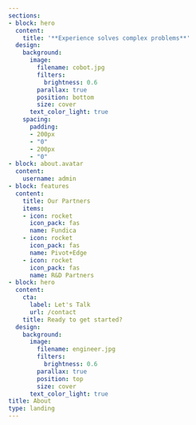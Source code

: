 ```yaml
---
sections:
- block: hero
  content:
    title: '**Experience solves complex problems**'
  design:
    background:
      image:
        filename: cobot.jpg
        filters:
          brightness: 0.6
        parallax: true
        position: bottom
        size: cover
      text_color_light: true
    spacing:
      padding:
      - 200px
      - "0"
      - 200px
      - "0"
- block: about.avatar
  content:
    username: admin
- block: features
  content:
    title: Our Partners
    items:
    - icon: rocket
      icon_pack: fas
      name: Fundica
    - icon: rocket
      icon_pack: fas
      name: Pivot+Edge
    - icon: rocket
      icon_pack: fas
      name: R&D Partners
- block: hero
  content:
    cta:
      label: Let's Talk
      url: /contact
    title: Ready to get started?
  design:
    background:
      image:
        filename: engineer.jpg
        filters:
          brightness: 0.6
        parallax: true
        position: top
        size: cover
      text_color_light: true
title: About
type: landing
---
```

